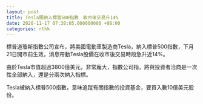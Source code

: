 ```yaml
---
layout: post
title: Tesla獲納入標普500指數　收市後交易升14%
date: 2020-11-17 07:38:05.000000000 +08:00
categories: rthk
---
```


標普道瓊斯指數公司宣布，將美國電動車製造商Tesla，納入標普500指數，下月21日開市前生效，消息帶動Tesla股價在收市後交易時段急升近14%。

由於Tesla市值超過3800億美元，非常龐大，指數公司指，將與投資者洽商是一次性全部納入，還是分兩次納入指標。

Tesla被納入標普500指數，意味追蹤有關指數的投資基金，要買入數10億美元股份。
